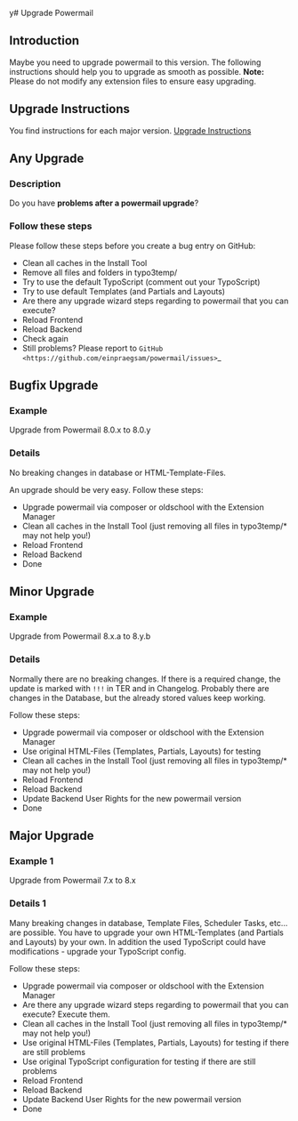 y# Upgrade Powermail

## Introduction

Maybe you need to upgrade powermail to this version. The following instructions should help you to upgrade as smooth
as possible.
**Note:** Please do not modify any extension files to ensure easy upgrading.

## Upgrade Instructions

You find instructions for each major version. [Upgrade Instructions](/Documentation/Changelog/RUpgradeInstructions.md)

## Any Upgrade

### Description

Do you have **problems after a powermail upgrade**?

### Follow these steps

Please follow these steps before you create a bug entry on GitHub:

* Clean all caches in the Install Tool
* Remove all files and folders in typo3temp/
* Try to use the default TypoScript (comment out your TypoScript)
* Try to use default Templates (and Partials and Layouts)
* Are there any upgrade wizard steps regarding to powermail that you can execute?
* Reload Frontend
* Reload Backend
* Check again
* Still problems? Please report to `GitHub <https://github.com/einpraegsam/powermail/issues>`_


## Bugfix Upgrade

### Example

Upgrade from Powermail 8.0.x to 8.0.y

### Details

No breaking changes in database or HTML-Template-Files.

An upgrade should be very easy. Follow these steps:

* Upgrade powermail via composer or oldschool with the Extension Manager
* Clean all caches in the Install Tool (just removing all files in typo3temp/* may not help you!)
* Reload Frontend
* Reload Backend
* Done


## Minor Upgrade

### Example

Upgrade from Powermail 8.x.a to 8.y.b

### Details

Normally there are no breaking changes. If there is a required change, the update is marked with `!!!` in TER and in
Changelog. Probably there are changes in the Database, but the already stored values keep working.

Follow these steps:

* Upgrade powermail via composer or oldschool with the Extension Manager
* Use original HTML-Files (Templates, Partials, Layouts) for testing
* Clean all caches in the Install Tool (just removing all files in typo3temp/* may not help you!)
* Reload Frontend
* Reload Backend
* Update Backend User Rights for the new powermail version
* Done


## Major Upgrade

### Example 1

Upgrade from Powermail 7.x to 8.x

### Details 1

Many breaking changes in database, Template Files, Scheduler Tasks, etc... are possible.
You have to upgrade your own HTML-Templates (and Partials and Layouts) by your own. In addition the used TypoScript
could have modifications - upgrade your TypoScript config.

Follow these steps:

* Upgrade powermail via composer or oldschool with the Extension Manager
* Are there any upgrade wizard steps regarding to powermail that you can execute? Execute them.
* Clean all caches in the Install Tool (just removing all files in typo3temp/* may not help you!)
* Use original HTML-Files (Templates, Partials, Layouts) for testing if there are still problems
* Use original TypoScript configuration for testing if there are still problems
* Reload Frontend
* Reload Backend
* Update Backend User Rights for the new powermail version
* Done
